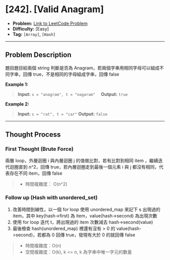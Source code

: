 # [242]. [Valid Anagram]

- **Problem:** [Link to LeetCode Problem](https://leetcode.com/problems/valid-anagram/)
- **Difficulty:** [Easy]
- **Tag:** `[Array]`, `[Hash]`

---

## Problem Description

題目題目給兩個 string 判斷是否為 Anagram，若兩個字串用相同字母可以組成不同字串，回傳 true，不是相同的字母組成字串，回傳 false

**Example 1:**
> **Input:** `s = "anagram", t = "nagaram"  `
> **Output:** `true`
>
**Example 2:**
> **Input:** `s = "rat", t = "car"`
> **Output:** `false`

---

## Thought Process

### First Thought (Brute Force)


兩層 loop，外層迴圈 i 與內層迴圈 j 的值做比對，若有比對到相同 item ，繼續迭代迴圈直到 n^2，回傳 true，若內層迴圈走到最後一個元素 i 與 j 都沒有相同，代表存在不同 item，回傳 false

> - 時間複雜度： O(n^2)

### Follow up (Hash with unordered_set)

1. 改善時間到線性，以一個 for loop 使用 unordered_map 來記下 s 出現過的 item，其中 key(hash->first) 為 item，value(hash->second) 為出現次數
2. 使用 for loop 迭代 t，將出現過的 item 次數減去 hash->second(value)
3. 最後檢查 hash(unordered_map) 裡還有沒有 > 0 的 value(hash->second)，若都為 0 回傳 true，發現有大於 0 的就回傳 false

> - 時間複雜度：O(n)
> - 空間複雜度：O(k), k <= n, k 為字串中唯一字元的數量